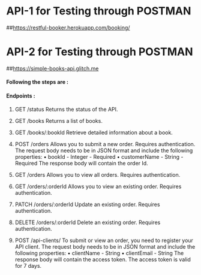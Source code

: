 # **API-1 for Testing through POSTMAN**
##https://restful-booker.herokuapp.com/booking/



# **API-2 for Testing through POSTMAN**
##https://simple-books-api.glitch.me

#### **Following the steps are :**
#### Endpoints :

1. GET /status
Returns the status of the API.

2. GET /books
Returns a list of books.

3. GET /books/:bookId
Retrieve detailed information about a book.

4. POST /orders
Allows you to submit a new order. Requires authentication.
The request body needs to be in JSON format and include the following properties:
• bookId - Integer - Required
• customerName - String - Required
The response body will contain the order Id.

5. GET /orders
Allows you to view all orders. Requires authentication.

6. GET /orders/:orderId
Allows you to view an existing order. Requires authentication.

7. PATCH /orders/:orderId
Update an existing order. Requires authentication.

8. DELETE /orders/:orderId
Delete an existing order. Requires authentication.

9. POST /api-clients/
To submit or view an order, you need to register your API client.
The request body needs to be in JSON format and include the following properties:
• clientName - String
• clientEmail - String
The response body will contain the access token. The access token is valid for 7 days.


